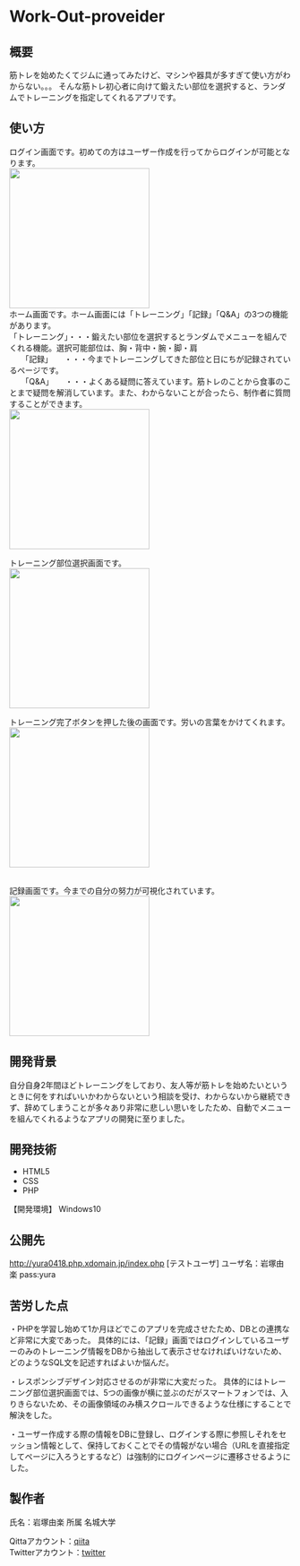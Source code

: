 # Work-Out-proveider

## 概要
筋トレを始めたくてジムに通ってみたけど、マシンや器具が多すぎて使い方がわからない。。。
そんな筋トレ初心者に向けて鍛えたい部位を選択すると、ランダムでトレーニングを指定してくれるアプリです。

## 使い方
ログイン画面です。初めての方はユーザー作成を行ってからログインが可能となります。<br>
<img src="https://user-images.githubusercontent.com/120000297/225497009-7a2f3b4f-1a62-4c85-ade4-71e3a5a1458c.jpg" width="250px">
<br>
ホーム画面です。ホーム画面には「トレーニング」「記録」「Q&A」の3つの機能があります。<br>
「トレーニング」・・・鍛えたい部位を選択するとランダムでメニューを組んでくれる機能。選択可能部位は、胸・背中・腕・脚・肩<br>
　　「記録」　　・・・今までトレーニングしてきた部位と日にちが記録されているページです。<br>
  　　「Q&A」　　・・・よくある疑問に答えています。筋トレのことから食事のことまで疑問を解消しています。また、わからないことが合ったら、制作者に質問することができます。<br>
<img src="https://user-images.githubusercontent.com/120000297/225497021-cb896de3-d228-4d81-a9a7-bf80b1d7e224.jpg" width="250px">


トレーニング部位選択画面です。<br>
<img src="https://user-images.githubusercontent.com/120000297/225497033-2d60a555-0fc7-494d-90c2-0d1f3c67aa98.jpg" width="250px">

トレーニング完了ボタンを押した後の画面です。労いの言葉をかけてくれます。<br>
<img src="https://user-images.githubusercontent.com/120000297/225497037-01c26da6-4024-437c-b0f2-4c20fc81f3a5.jpg" width="250px">

<br>記録画面です。今までの自分の努力が可視化されています。<br>
<img src="https://user-images.githubusercontent.com/120000297/225497138-5717495f-cc1f-42f3-8e99-79fb02ba1bd4.jpg" width="250px">



## 開発背景
自分自身2年間ほどトレーニングをしており、友人等が筋トレを始めたいというときに何をすればいいかわからないという相談を受け、わからないから継続できず、辞めてしまうことが多々あり非常に悲しい思いをしたため、自動でメニューを組んでくれるようなアプリの開発に至りました。

## 開発技術
* HTML5
* CSS
* PHP

【開発環境】
Windows10

## 公開先
http://yura0418.php.xdomain.jp/index.php
[テストユーザ]
ユーザ名：岩塚由楽
pass:yura

## 苦労した点
・PHPを学習し始めて1か月ほどでこのアプリを完成させたため、DBとの連携など非常に大変であった。
具体的には、「記録」画面ではログインしているユーザーのみのトレーニング情報をDBから抽出して表示させなければいけないため、どのようなSQL文を記述すればよいか悩んだ。

・レスポンシブデザイン対応させるのが非常に大変だった。
具体的にはトレーニング部位選択画面では、5つの画像が横に並ぶのだがスマートフォンでは、入りきらないため、その画像領域のみ横スクロールできるような仕様にすることで解決をした。

・ユーザー作成する際の情報をDBに登録し、ログインする際に参照しそれをセッション情報として、保持しておくことでその情報がない場合（URLを直接指定してページに入ろうとするなど）は強制的にログインページに遷移させるようにした。

## 製作者
氏名：岩塚由楽
所属 名城大学

Qittaアカウント：[qiita](https://qiita.com/iwatsukayura)<br>
Twitterアカウント：[twitter](https://twitter.com/prog_yura)
